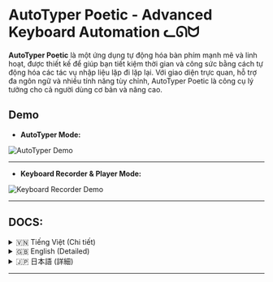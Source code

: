 

# AutoTyper Poetic - Advanced Keyboard Automation ᓚᘏᗢ

**AutoTyper Poetic** là một ứng dụng tự động hóa bàn phím mạnh mẽ và linh hoạt, được thiết kế để giúp bạn tiết kiệm thời gian và công sức bằng cách tự động hóa các tác vụ nhập liệu lặp đi lặp lại. Với giao diện trực quan, hỗ trợ đa ngôn ngữ và nhiều tính năng tùy chỉnh, AutoTyper Poetic là công cụ lý tưởng cho cả người dùng cơ bản và nâng cao.

## Demo

-   **AutoTyper Mode:**

![AutoTyper Demo](https://github.com/user-attachments/assets/ef176550-8ded-4f61-844e-f032655f10b5)

---
-   **Keyboard Recorder & Player Mode:**

![Keyboard Recorder Demo](https://github.com/user-attachments/assets/360559af-eb63-4160-b7d7-c50bbb783c36)

---
## DOCS:

<!-- Vietnamese -->
<details>
<summary>🇻🇳 Tiếng Việt (Chi tiết)</summary>

## Tổng quan

**AutoTyper Poetic** là một ứng dụng máy tính để bàn được thiết kế để tự động hóa các tác vụ nhập liệu bàn phím. Ứng dụng cung cấp hai chế độ chính:
1.  **Chế độ AutoTyper:** Cho phép gõ văn bản hoặc phím cụ thể một cách lặp đi lặp lại.
2.  **Chế độ Ghi & Phát:** Cho phép ghi lại các chuỗi hành động bàn phím phức tạp và phát lại chúng một cách chính xác.

Với giao diện người dùng thân thiện được xây dựng bằng Python và PySide6, cùng với thư viện `pynput` để xử lý tương tác bàn phím, AutoTyper Poetic mang đến trải nghiệm mượt mà và hiệu quả.

## Lưu ý quan trọng

*   📜 **Tệp cấu hình:** Mọi cài đặt của người dùng (ngôn ngữ, kích thước cửa sổ, hotkey, các macro đã ghi, v.v.) được lưu trữ trong tệp `autokeyboard_config.json` tại thư mục gốc của ứng dụng. Điều này đảm bảo các tùy chỉnh của bạn được giữ lại sau mỗi lần sử dụng.
*   🚀 **Thiết lập tự động:** Các tệp `run.bat` (cho Windows) và `run.sh` (cho Linux/macOS) được cung cấp để tự động hóa quá trình tạo môi trường ảo (nếu chưa có) và cài đặt các thư viện cần thiết, giúp bạn khởi chạy ứng dụng một cách nhanh chóng.

## Tính năng nổi bật

*   **Hoạt động Hai Chế độ Linh hoạt:**
    *   **Chế độ AutoTyper (Cơ bản):**
        *   Tự động gõ văn bản do người dùng xác định hoặc các phím đặc biệt (ví dụ: `<enter>`, `<f1>`, `<space>`).
        *   Khoảng thời gian giữa các lần gõ có thể điều chỉnh (đơn vị: mili giây).
        *   Số lần lặp lại có thể cấu hình (nhập `0` cho vô hạn).
        *   Hotkey chuyên dụng (mặc định là **F9**, có thể thay đổi) để bắt đầu/dừng việc gõ tự động.
    *   **Chế độ Ghi & Phát (Nâng cao):**
        *   Ghi lại chuỗi các hành động bàn phím (nhấn phím, thả phím) cùng với độ trễ chính xác giữa chúng.
        *   Lớp phủ đếm ngược trực quan (3 giây) trước khi bắt đầu ghi, giúp bạn chuẩn bị.
        *   Các hotkey chuyên dụng (mặc định **F10** để Ghi/Dừng Ghi, **F11** để Phát/Dừng Phát, có thể thay đổi).
        *   Các hành động đã ghi được hiển thị rõ ràng trong bảng (Phím, Hành động, Độ trễ).
        *   Phát lại các chuỗi đã ghi với số lần lặp có thể điều chỉnh (nhập `0` cho vô hạn).
        *   Tùy chọn **Xóa Bản Ghi** để loại bỏ các hành động đã lưu.
*   **Giao diện Người dùng Trực quan & Thân thiện:**
    *   Thiết kế hiện đại, dễ sử dụng với PySide6.
    *   Thanh tiêu đề tùy chỉnh với các nút điều khiển cửa sổ tiêu chuẩn (thu nhỏ, phóng to, đóng) và giao diện được tùy biến.
    *   Hỗ trợ kéo thả và thay đổi kích thước cửa sổ linh hoạt.
    *   Hiệu ứng chuyển động mượt mà khi mở/đóng cửa sổ và chuyển đổi giữa các chế độ.
*   **Hỗ trợ Đa ngôn ngữ:**
    *   Giao diện có sẵn bằng Tiếng Anh (English), Tiếng Việt (Vietnamese), và Tiếng Nhật (日本語).
    *   Dễ dàng chuyển đổi ngôn ngữ thông qua menu thả xuống trên thanh tiêu đề.
*   **Quản lý Cấu hình Nâng cao:**
    *   Tất cả cài đặt được lưu trữ bền vững trong tệp `autokeyboard_config.json`.
    *   Lưu trữ tùy chọn ngôn ngữ, kích thước/vị trí cửa sổ, chế độ hoạt động (AutoTyper/Nâng cao), tất cả các hotkey, cài đặt của AutoTyper, và các macro đã ghi.
    *   Các chức năng tiện ích: **Tải Cấu hình** (từ tệp `.json` bất kỳ), **Lưu dạng...** (lưu cấu hình hiện tại ra tệp `.json` mới), và **Lưu Hiện tại** (lưu vào tệp cấu hình đang sử dụng).
*   **Quản lý Hotkey Thông minh:**
    *   Giao diện dễ sử dụng để thay đổi hotkey cho AutoTyper, Bắt đầu/Dừng Ghi, và Bắt đầu/Dừng Phát lại.
    *   Tự động phát hiện xung đột hotkey để tránh gán cùng một phím cho nhiều hành động, đảm bảo hoạt động ổn định.
*   **Tương thích Đa nền tảng:**
    *   Cung cấp `run.bat` cho Windows và `run.sh` cho Linux/macOS để đơn giản hóa việc thiết lập và thực thi.
    *   Các script này tự động xử lý việc tạo môi trường ảo và cài đặt các thư viện phụ thuộc.
*   **Phản hồi Trạng thái Rõ ràng:**
    *   Cập nhật trạng thái theo thời gian thực ngay trên giao diện ứng dụng.
    *   Lớp phủ đếm ngược trực quan khi chuẩn bị ghi.
    *   Các hộp thoại thông báo lỗi và xác nhận chi tiết, giúp người dùng dễ dàng theo dõi và xử lý.

## Điều kiện tiên quyết (Để chạy từ mã nguồn)

1.  **Python:** Khuyến nghị sử dụng Python 3.x. Các script `run.bat`/`run.sh` sẽ cố gắng sử dụng `python` (Windows) hoặc `python3`/`python` (Linux/macOS) có sẵn trong PATH hệ thống.
2.  **Pip:** Trình quản lý gói Python (thường được cài đặt sẵn cùng với Python).

## Cài đặt & Chạy ứng dụng (Từ mã nguồn)

Cách dễ nhất và được khuyến nghị để chạy ứng dụng là sử dụng các script tự động hóa được cung cấp:

### Sử dụng Script (Khuyến nghị)

1.  **Tải mã nguồn:**
    *   Sao chép (clone) repository này hoặc tải về dưới dạng tệp ZIP và giải nén.

2.  **Chạy script cài đặt và khởi động:**
    *   **Trên Windows:**
        1.  Điều hướng đến thư mục `windows` trong thư mục gốc của dự án.
        2.  Nhấp đúp để chạy tệp `run.bat`.
    *   **Trên Linux/macOS:**
        1.  Mở Terminal.
        2.  Điều hướng đến thư mục `linux-mac` trong thư mục gốc của dự án.
        3.  Cấp quyền thực thi cho script: `chmod +x run.sh`
        4.  Chạy script: `./run.sh`

    Các script này sẽ tự động thực hiện các bước sau:
    *   Kiểm tra và tạo một môi trường ảo Python có tên là `venv` trong thư mục gốc của dự án (nếu nó chưa tồn tại).
    *   Kích hoạt môi trường ảo.
    *   Cài đặt tất cả các thư viện cần thiết từ tệp `requirements.txt`.
    *   Khởi chạy ứng dụng AutoTyper Poetic.

### Cài đặt Thủ công (Tùy chọn nâng cao)

Nếu bạn muốn kiểm soát quá trình cài đặt một cách chi tiết hơn:

1.  **Tải mã nguồn** (như trên).
2.  Mở Terminal hoặc Command Prompt, điều hướng đến thư mục gốc của dự án.
3.  **(Khuyến nghị)** Tạo và kích hoạt một môi trường ảo Python:
    ```bash
    python -m venv venv
    ```
    *   Trên Windows:
        ```bash
        venv\Scripts\activate
        ```
    *   Trên Linux/macOS:
        ```bash
        source venv/bin/activate
        ```
4.  Cài đặt các thư viện cần thiết:
    ```bash
    pip install -r requirements.txt
    ```
5.  Chạy ứng dụng:
    ```bash
    python main.py
    ```

## Hướng dẫn sử dụng

Sau khi ứng dụng đã khởi chạy:

### Thiết lập Chung

*   **Chuyển đổi Chế độ:** Sử dụng nút **"Nâng cao"** / **"AutoTyper"** trên thanh tiêu đề để chuyển đổi giữa chế độ AutoTyper cơ bản và chế độ Ghi & Phát nâng cao.
*   **Chọn Ngôn ngữ:** Sử dụng menu thả xuống ngôn ngữ (ví dụ: "Tiếng Việt", "English", "日本語") trên thanh tiêu đề.

### Chế độ AutoTyper

1.  **Văn bản/Phím:** Nhập văn bản bạn muốn gõ tự động. Đối với các phím đặc biệt, sử dụng định dạng `<key_name>` (ví dụ: `<enter>`, `<f12>`, `<space>`, `<ctrl>`, `<alt>`, `<shift>`).
2.  **Khoảng thời gian:** Đặt khoảng thời gian (tính bằng mili giây) giữa mỗi lần gõ hoặc nhấn phím.
3.  **Số lần lặp:** Đặt số lần lặp lại (nhập `0` để lặp vô hạn).
4.  **Hotkey AutoTyper:**
    *   Mặc định là **F9**.
    *   Nhấn nút **"Thay đổi Hotkey"** để đặt một hotkey mới. Một thông báo sẽ yêu cầu bạn nhấn phím mong muốn.
    *   Nhấn hotkey này để **Bắt đầu** hoặc **Dừng** quá trình gõ tự động.
5.  **Nút Start/Stop:**
    *   Nhấn nút **"Start (Tên_Hotkey)"** để bắt đầu.
    *   Khi đang chạy, nút này sẽ chuyển thành **"..."** (đang tải) và nút **"Stop"** sẽ được kích hoạt để bạn dừng lại.

### Chế độ Ghi & Phát (Nâng cao)

1.  **Cài đặt Hotkey:**
    *   **Hotkey Ghi/Dừng:** Mặc định là **F10**. Dùng để bắt đầu (sau khi đếm ngược 3 giây) và dừng quá trình ghi. Thay đổi bằng nút **"Đổi Hotkey Ghi"**.
    *   **Hotkey Phát/Dừng:** Mặc định là **F11**. Dùng để bắt đầu và dừng phát lại các hành động đã ghi. Thay đổi bằng nút **"Đổi Hotkey Phát"**.
2.  **Số lần lặp (Phát lại):** Đặt số lần bạn muốn chuỗi hành động được phát lại (nhập `0` cho vô hạn).
3.  **Quá trình Ghi:**
    *   Nhấn nút **"Bắt đầu Ghi (Tên_Hotkey_Ghi)"** hoặc nhấn hotkey ghi.
    *   Một lớp phủ đếm ngược sẽ xuất hiện. Sau khi đếm ngược kết thúc, mọi thao tác nhấn/thả phím của bạn sẽ được ghi lại.
    *   Nhấn nút **"Dừng Ghi (Tên_Hotkey_Ghi)"** hoặc nhấn lại hotkey ghi để kết thúc.
4.  **Quá trình Phát lại:**
    *   Sau khi đã có bản ghi, nhấn nút **"Phát Bản Ghi (Tên_Hotkey_Phát)"** hoặc nhấn hotkey phát.
    *   Để dừng, nhấn nút **"Dừng Phát (Tên_Hotkey_Phát)"** hoặc nhấn lại hotkey phát.
5.  **Xóa Bản Ghi:** Nhấn nút **"Xóa Bản Ghi"** để xóa tất cả các hành động đã được ghi trong bảng. Một hộp thoại xác nhận sẽ xuất hiện.
6.  **Bảng sự kiện:** Hiển thị chi tiết các phím đã ghi, hành động (Nhấn/Thả) và độ trễ (ms) giữa các hành động.

### Quản lý Cấu hình

Các nút quản lý cấu hình nằm trên thanh tiêu đề:

*   **Tải Cấu hình:** Nhấn nút này (biểu tượng thư mục mở hoặc chữ "Tải") để mở hộp thoại chọn tệp. Chọn một tệp `.json` chứa cấu hình bạn muốn tải.
*   **Lưu dạng...:** Nhấn nút này (biểu tượng lưu với dấu ba chấm hoặc chữ "Lưu dạng...") để lưu tất cả cài đặt hiện tại (bao gồm cả bản ghi) vào một tệp `.json` mới do bạn đặt tên và chọn vị trí.
*   **Lưu Hiện tại:** Nhấn nút này (biểu tượng lưu đơn giản hoặc chữ "Lưu") để lưu tất cả cài đặt hiện tại vào tệp `autokeyboard_config.json` mà ứng dụng đang sử dụng. Thao tác này sẽ ghi đè lên tệp đó.

## Cấu trúc thư mục dự án

```
autokeyboard/
├── assets/                 # Chứa các tài sản như icon ứng dụng
│   └── icon.ico
├── core/                   # Chứa logic cốt lõi của ứng dụng
│   ├── translations.py     # Quản lý đa ngôn ngữ
│   └── workers.py          # Các worker chạy ngầm cho auto-typing, hotkey, ghi/phát
├── gui/                    # Chứa mã nguồn giao diện người dùng (PySide6)
│   ├── autotyper_page.py   # Giao diện cho chế độ AutoTyper
│   ├── base_main_window.py # Cửa sổ chính cơ sở (khung, title bar, quản lý resize/drag)
│   ├── constants.py        # Các hằng số sử dụng trong GUI
│   ├── countdown_overlay.py# Lớp phủ đếm ngược khi ghi
│   ├── custom_title_bar.py # Thanh tiêu đề tùy chỉnh
│   ├── main_window.py      # Cửa sổ chính của ứng dụng, kế thừa từ BaseMainWindow
│   └── recorder_page.py    # Giao diện cho chế độ Ghi & Phát
├── linux-mac/              # Script chạy cho Linux và macOS
│   └── run.sh
├── venv/                   # (Thư mục môi trường ảo, được tạo tự động bởi script)
├── windows/                # Script chạy cho Windows
│   └── run.bat
├── .gitignore              # Các tệp và thư mục được Git bỏ qua
├── autokeyboard_config.json # Tệp cấu hình mặc định/được lưu của người dùng
├── main.py                 # Điểm vào chính của ứng dụng
└── requirements.txt        # Danh sách các thư viện Python cần thiết
```

## Công nghệ sử dụng

*   **Python:** Ngôn ngữ lập trình chính.
*   **PySide6:** Bộ thư viện Qt for Python, dùng để xây dựng giao diện người dùng đồ họa (GUI).
*   **pynput:** Thư viện để điều khiển và giám sát các thiết bị nhập liệu (bàn phím).

</details>

<!-- English -->
<details>
<summary>🇬🇧 English (Detailed)</summary>

## Overview

**AutoTyper Poetic** is a desktop application designed to automate keyboard input tasks. The application offers two main modes:
1.  **AutoTyper Mode:** Allows for repetitive typing of specific text or keys.
2.  **Recorder & Player Mode:** Enables recording complex sequences of keyboard actions and replaying them accurately.

Featuring a user-friendly interface built with Python and PySide6, along with the `pynput` library for handling keyboard interactions, AutoTyper Poetic provides a smooth and efficient experience.

## Important Notes

*   📜 **Configuration File:** All user settings (language, window size, hotkeys, recorded macros, etc.) are stored in the `autokeyboard_config.json` file in the application's root directory. This ensures your customizations are preserved across sessions.
*   🚀 **Automated Setup:** `run.bat` (for Windows) and `run.sh` (for Linux/macOS) scripts are provided to automate virtual environment creation (if not present) and dependency installation, helping you launch the application quickly.

## Key Features

*   **Flexible Dual-Mode Operation:**
    *   **AutoTyper Mode (Basic):**
        *   Automated typing of user-defined text or special keys (e.g., `<enter>`, `<f1>`, `<space>`).
        *   Adjustable typing interval (in milliseconds).
        *   Configurable repetition count (enter `0` for infinite).
        *   Dedicated hotkey (default **F9**, changeable) to start/stop auto-typing.
    *   **Recorder & Player Mode (Advanced):**
        *   Record sequences of keyboard actions (key presses, releases) with precise delays between them.
        *   Visual 3-second countdown overlay before recording starts, allowing you to prepare.
        *   Dedicated hotkeys (default **F10** for Record/Stop Record, **F11** for Play/Stop Play, changeable).
        *   Recorded actions are clearly displayed in a table (Key, Action, Delay).
        *   Playback of recorded sequences with adjustable repetition count (enter `0` for infinite).
        *   Option to **Clear Recording** to remove saved actions.
*   **Intuitive & User-Friendly Interface:**
    *   Modern, easy-to-use design built with PySide6.
    *   Custom title bar with standard window controls (minimize, maximize, close) and a customized look.
    *   Flexible window dragging and resizing support.
    *   Smooth animations for window open/close and mode transitions.
*   **Multilingual Support:**
    *   Interface available in English, Vietnamese (Tiếng Việt), and Japanese (日本語).
    *   Easy language switching via a dropdown menu in the title bar.
*   **Advanced Configuration Management:**
    *   All settings are persistently stored in `autokeyboard_config.json`.
    *   Stores language preference, window size/position, active mode (AutoTyper/Advanced), all hotkeys, AutoTyper settings, and recorded macros.
    *   Convenient functions: **Load Config** (from any `.json` file), **Save As...** (save current config to a new `.json` file), and **Save Current** (save to the currently used configuration file).
*   **Intelligent Hotkey Management:**
    *   Easy-to-use interface for changing hotkeys for AutoTyper, Record Start/Stop, and Playback Start/Stop.
    *   Automatic hotkey conflict detection to prevent assigning the same key to multiple actions, ensuring stable operation.
*   **Cross-Platform Compatibility:**
    *   Includes `run.bat` for Windows and `run.sh` for Linux/macOS to simplify setup and execution.
    *   These scripts automatically handle virtual environment creation and dependency installation.
*   **Clear Status Feedback:**
    *   Real-time status updates directly on the application interface.
    *   Visual countdown overlay when preparing to record.
    *   Detailed error and confirmation dialog boxes, making it easy for users to track and handle operations.

## Prerequisites (To run from source)

1.  **Python:** Python 3.x is recommended. The `run.bat`/`run.sh` scripts will attempt to use `python` (Windows) or `python3`/`python` (Linux/macOS) available in the system PATH.
2.  **Pip:** Python package installer (usually comes with Python).

## Installation & Running (From source)

The easiest and recommended way to run the application is by using the provided automation scripts:

### Using Scripts (Recommended)

1.  **Download Source Code:**
    *   Clone this repository or download it as a ZIP file and extract it.

2.  **Run the setup and launch script:**
    *   **On Windows:**
        1.  Navigate to the `windows` directory within the project's root folder.
        2.  Double-click to run the `run.bat` file.
    *   **On Linux/macOS:**
        1.  Open a Terminal.
        2.  Navigate to the `linux-mac` directory within the project's root folder.
        3.  Make the script executable: `chmod +x run.sh`
        4.  Run the script: `./run.sh`

    These scripts will automatically perform the following steps:
    *   Check for and create a Python virtual environment named `venv` in the project root (if it doesn't already exist).
    *   Activate the virtual environment.
    *   Install all necessary dependencies from the `requirements.txt` file.
    *   Launch the AutoTyper Poetic application.

### Manual Setup (Advanced Option)

If you prefer more granular control over the installation process:

1.  **Download Source Code** (as above).
2.  Open a Terminal or Command Prompt and navigate to the project's root directory.
3.  **(Recommended)** Create and activate a Python virtual environment:
    ```bash
    python -m venv venv
    ```
    *   On Windows:
        ```bash
        venv\Scripts\activate
        ```
    *   On Linux/macOS:
        ```bash
        source venv/bin/activate
        ```
4.  Install the required dependencies:
    ```bash
    pip install -r requirements.txt
    ```
5.  Run the application:
    ```bash
    python main.py
    ```

## User Guide

Once the application is running:

### General Settings

*   **Switching Modes:** Use the **"Advanced"** / **"AutoTyper"** button on the title bar to toggle between the basic AutoTyper mode and the advanced Recorder & Player mode.
*   **Language Selection:** Use the language dropdown menu (e.g., "English", "Tiếng Việt", "日本語") on the title bar.

### AutoTyper Mode

1.  **Text/Key Input:** Enter the text you want to auto-type. For special keys, use the `<key_name>` format (e.g., `<enter>`, `<f12>`, `<space>`, `<ctrl>`, `<alt>`, `<shift>`).
2.  **Interval:** Set the time (in milliseconds) between each typed character or key press.
3.  **Repetitions:** Set the number of times to repeat the action (enter `0` for infinite repetitions).
4.  **AutoTyper Hotkey:**
    *   Defaults to **F9**.
    *   Click the **"Change Hotkey"** button to set a new hotkey. A prompt will ask you to press the desired key.
    *   Press this hotkey to **Start** or **Stop** the auto-typing process.
5.  **Start/Stop Buttons:**
    *   Click the **"Start (Hotkey_Name)"** button to begin.
    *   While running, this button will change to **"..."** (loading), and the **"Stop"** button will become active for you to halt the process.

### Recorder & Player Mode (Advanced)

1.  **Hotkey Configuration:**
    *   **Record/Stop Hotkey:** Defaults to **F10**. Used to start (after a 3-second countdown) and stop the recording process. Changeable via the **"Change Rec. Hotkey"** button.
    *   **Play/Stop Hotkey:** Defaults to **F11**. Used to start and stop playback of recorded actions. Changeable via the **"Change Play Hotkey"** button.
2.  **Repetitions (Playback):** Set the number of times you want the recorded action sequence to be played (enter `0` for infinite).
3.  **Recording Process:**
    *   Click the **"Start Recording (Record_Hotkey_Name)"** button or press the record hotkey.
    *   A countdown overlay will appear. After the countdown, all your key presses and releases will be recorded.
    *   Click the **"Stop Recording (Record_Hotkey_Name)"** button or press the record hotkey again to finish.
4.  **Playback Process:**
    *   Once a recording exists, click the **"Play Recording (Play_Hotkey_Name)"** button or press the play hotkey.
    *   To stop, click the **"Stop Playing (Play_Hotkey_Name)"** button or press the play hotkey again.
5.  **Clear Recording:** Click the **"Clear Recording"** button to delete all actions currently listed in the table. A confirmation dialog will appear.
6.  **Events Table:** Displays details of recorded keys, actions (Press/Release), and the delay (ms) between actions.

### Configuration Management

Configuration management buttons are located on the title bar:

*   **Load Config:** Click this button (folder open icon or "Load" text) to open a file dialog. Select a `.json` file containing the configuration you wish to load.
*   **Save As...:** Click this button (save icon with ellipsis or "Save As..." text) to save all current settings (including recordings) to a new `.json` file, for which you can specify the name and location.
*   **Save Current:** Click this button (simple save icon or "Save" text) to save all current settings to the `autokeyboard_config.json` file that the application is currently using. This will overwrite the file.

## Project Structure

```
autokeyboard/
├── assets/                 # Contains assets like the application icon
│   └── icon.ico
├── core/                   # Contains the core logic of the application
│   ├── translations.py     # Manages multilingual support
│   └── workers.py          # Background workers for auto-typing, hotkeys, recording/playback
├── gui/                    # Contains the user interface source code (PySide6)
│   ├── autotyper_page.py   # UI for AutoTyper mode
│   ├── base_main_window.py # Base main window (frame, title bar, resize/drag management)
│   ├── constants.py        # Constants used in the GUI
│   ├── countdown_overlay.py# Countdown overlay for recording
│   ├── custom_title_bar.py # Custom title bar
│   ├── main_window.py      # Main application window, inherits from BaseMainWindow
│   └── recorder_page.py    # UI for Recorder & Player mode
├── linux-mac/              # Run script for Linux and macOS
│   └── run.sh
├── venv/                   # (Virtual environment directory, auto-created by script)
├── windows/                # Run script for Windows
│   └── run.bat
├── .gitignore              # Files and directories ignored by Git
├── autokeyboard_config.json # Default/user-saved configuration file
├── main.py                 # Main entry point of the application
└── requirements.txt        # List of required Python libraries
```

## Technologies Used

*   **Python:** The primary programming language.
*   **PySide6:** Qt for Python bindings, used for building the graphical user interface (GUI).
*   **pynput:** A library for controlling and monitoring input devices (keyboard).

</details>

<!-- Japanese -->
<details>
<summary>🇯🇵 日本語 (詳細)</summary>

## 概要

**AutoTyper Poetic**は、キーボード入力タスクを自動化するために設計されたデスクトップアプリケーションです。このアプリケーションは、主に2つのモードを提供します:
1.  **オートタイパーモード:** 特定のテキストやキーを繰り返し入力できます。
2.  **レコーダー＆プレーヤーモード:** 複雑なキーボードアクションのシーケンスを記録し、正確に再生できます。

PythonとPySide6で構築されたユーザーフレンドリーなインターフェース、およびキーボードインタラクションを処理するための`pynput`ライブラリにより、AutoTyper Poeticはスムーズで効率的な体験を提供します。

## 重要な注意点

*   📜 **設定ファイル:** すべてのユーザー設定（言語、ウィンドウサイズ、ホットキー、記録されたマクロなど）は、アプリケーションのルートディレクトリにある`autokeyboard_config.json`ファイルに保存されます。これにより、カスタマイズ内容はセッション間で保持されます。
*   🚀 **自動セットアップ:** `run.bat`（Windows用）および`run.sh`（Linux/macOS用）スクリプトが提供されており、仮想環境の作成（存在しない場合）と依存関係のインストールを自動化し、アプリケーションを迅速に起動できます。

## 主な機能

*   **柔軟なデュアルモード操作:**
    *   **オートタイパーモード (基本):**
        *   ユーザー定義のテキストまたは特殊キー（例: `<enter>`, `<f1>`, `<space>`）の自動入力。
        *   調整可能な入力間隔（ミリ秒単位）。
        *   設定可能な繰り返し回数（無限の場合は`0`を入力）。
        *   自動入力を開始/停止するための専用ホットキー（デフォルト**F9**、変更可能）。
    *   **レコーダー＆プレーヤーモード (高度な設定):**
        *   キーボードアクションのシーケンス（キー押下、解放）とそれらの間の正確な遅延を記録。
        *   記録開始前に視覚的な3秒カウントダウンオーバーレイが表示され、準備が可能。
        *   専用ホットキー（記録/記録停止はデフォルト**F10**、再生/再生停止はデフォルト**F11**、変更可能）。
        *   記録されたアクションはテーブルに明確に表示（キー、アクション、遅延）。
        *   調整可能な繰り返し回数（無限の場合は`0`を入力）で記録されたシーケンスを再生。
        *   保存されたアクションを削除するための**「録画を消去」**オプション。
*   **直感的でユーザーフレンドリーなインターフェース:**
    *   PySide6で構築されたモダンで使いやすいデザイン。
    *   標準のウィンドウコントロール（最小化、最大化、閉じる）とカスタマイズされた外観を備えたカスタムタイトルバー。
    *   柔軟なウィンドウのドラッグとサイズ変更のサポート。
    *   ウィンドウの開閉およびモード移行時のスムーズなアニメーション。
*   **多言語サポート:**
    *   インターフェースは英語、ベトナム語（Tiếng Việt）、日本語（日本語）で利用可能。
    *   タイトルバーのドロップダウンメニューによる簡単な言語切り替え。
*   **高度な設定管理:**
    *   すべての設定は`autokeyboard_config.json`に永続的に保存されます。
    *   言語設定、ウィンドウのサイズ/位置、アクティブモード（オートタイパー/高度な設定）、すべてのホットキー、オートタイパー設定、記録されたマクロを保存。
    *   便利な機能: **「設定読込」**（任意の`.json`ファイルから）、**「名前を付けて保存...」**（現在の設定を新しい`.json`ファイルに保存）、**「現設定保存」**（現在使用中の設定ファイルに保存）。
*   **インテリジェントなホットキー管理:**
    *   オートタイパー、記録開始/停止、再生開始/停止のホットキーを変更するための使いやすいインターフェース。
    *   複数のアクションに同じキーが割り当てられるのを防ぐための自動ホットキー競合検出により、安定した操作を保証。
*   **クロスプラットフォーム互換性:**
    *   セットアップと実行を簡素化するためのWindows用`run.bat`とLinux/macOS用`run.sh`が付属。
    *   これらのスクリプトは、仮想環境の作成と依存関係のインストールを自動的に処理します。
*   **明確なステータスフィードバック:**
    *   アプリケーションインターフェース上でのリアルタイムのステータス更新。
    *   記録準備時の視覚的なカウントダウンオーバーレイ。
    *   詳細なエラーおよび確認ダイアログボックスにより、ユーザーは操作を簡単に追跡および処理できます。

## 前提条件（ソースから実行する場合）

1.  **Python:** Python 3.xを推奨します。`run.bat`/`run.sh`スクリプトは、システムのPATHで利用可能な`python`（Windows）または`python3`/`python`（Linux/macOS）を使用しようとします。
2.  **Pip:** Pythonパッケージインストーラー（通常Pythonに付属）。

## インストールと実行（ソースから）

アプリケーションを実行する最も簡単で推奨される方法は、提供されている自動化スクリプトを使用することです。

### スクリプトの使用 (推奨)

1.  **ソースコードのダウンロード:**
    *   このリポジトリをクローンするか、ZIPファイルとしてダウンロードして展開します。

2.  **セットアップおよび起動スクリプトの実行:**
    *   **Windowsの場合:**
        1.  プロジェクトのルートフォルダ内の`windows`ディレクトリに移動します。
        2.  `run.bat`ファイルをダブルクリックして実行します。
    *   **Linux/macOSの場合:**
        1.  ターミナルを開きます。
        2.  プロジェクトのルートフォルダ内の`linux-mac`ディレクトリに移動します。
        3.  スクリプトに実行権限を付与します: `chmod +x run.sh`
        4.  スクリプトを実行します: `./run.sh`

    これらのスクリプトは、次の手順を自動的に実行します:
    *   プロジェクトルートに`venv`という名前のPython仮想環境を確認し、存在しない場合は作成します。
    *   仮想環境をアクティブ化します。
    *   `requirements.txt`ファイルから必要なすべての依存関係をインストールします。
    *   AutoTyper Poeticアプリケーションを起動します。

### 手動セットアップ (高度なオプション)

インストールプロセスをより詳細に制御したい場合:

1.  **ソースコードをダウンロードします** (上記参照)。
2.  ターミナルまたはコマンドプロンプトを開き、プロジェクトのルートディレクトリに移動します。
3.  **(推奨)** Python仮想環境を作成してアクティブ化します:
    ```bash
    python -m venv venv
    ```
    *   Windowsの場合:
        ```bash
        venv\Scripts\activate
        ```
    *   Linux/macOSの場合:
        ```bash
        source venv/bin/activate
        ```
4.  必要な依存関係をインストールします:
    ```bash
    pip install -r requirements.txt
    ```
5.  アプリケーションを実行します:
    ```bash
    python main.py
    ```

## ユーザーガイド

アプリケーションの起動後:

### 一般設定

*   **モードの切り替え:** タイトルバーの**「高度な設定」** / **「オートタイパー」**ボタンを使用して、基本的なオートタイパーモードと高度なレコーダー＆プレーヤーモードを切り替えます。
*   **言語選択:** タイトルバーの言語ドロップダウンメニュー（例: 「日本語」、「English」、「Tiếng Việt」）を使用します。

### オートタイパーモード

1.  **テキスト/キー入力:** 自動入力したいテキストを入力します。特殊キーの場合は、`<key_name>`形式を使用します（例: `<enter>`、`<f12>`、`<space>`、`<ctrl>`、`<alt>`、`<shift>`）。
2.  **間隔:** 各文字入力またはキー押下の間の時間（ミリ秒）を設定します。
3.  **繰り返し回数:** アクションを繰り返す回数を設定します（無限に繰り返す場合は`0`を入力）。
4.  **オートタイパーホットキー:**
    *   デフォルトは**F9**です。
    *   **「ホットキー変更」**ボタンをクリックして新しいホットキーを設定します。目的のキーを押すようプロンプトが表示されます。
    *   このホットキーを押して、自動入力プロセスを**開始**または**停止**します。
5.  **開始/停止ボタン:**
    *   **「開始 (ホットキー名)」**ボタンをクリックして開始します。
    *   実行中は、このボタンは**「...」**（読み込み中）に変わり、**「停止」**ボタンがアクティブになり、プロセスを停止できます。

### レコーダー＆プレーヤーモード (高度な設定)

1.  **ホットキー設定:**
    *   **録画/停止ホットキー:** デフォルトは**F10**です。記録プロセスを開始（3秒のカウントダウン後）および停止するために使用します。**「録画ホットキー変更」**ボタンで変更可能です。
    *   **再生/停止ホットキー:** デフォルトは**F11**です。記録されたアクションの再生を開始および停止するために使用します。**「再生ホットキー変更」**ボタンで変更可能です。
2.  **繰り返し回数 (再生):** 記録されたアクションシーケンスを再生する回数を設定します（無限の場合は`0`を入力）。
3.  **記録プロセス:**
    *   **「録画開始 (録画ホットキー名)」**ボタンをクリックするか、録画ホットキーを押します。
    *   カウントダウンオーバーレイが表示されます。カウントダウン後、すべてのキー押下と解放が記録されます。
    *   **「録画停止 (録画ホットキー名)」**ボタンをクリックするか、再度録画ホットキーを押して終了します。
4.  **再生プロセス:**
    *   記録が存在する場合、**「再生 (再生ホットキー名)」**ボタンをクリックするか、再生ホットキーを押します。
    *   停止するには、**「再生停止 (再生ホットキー名)」**ボタンをクリックするか、再度再生ホットキーを押します。
5.  **録画を消去:** **「録画を消去」**ボタンをクリックすると、現在テーブルにリストされているすべてのアクションが削除されます。確認ダイアログが表示されます。
6.  **イベントテーブル:** 記録されたキー、アクション（押す/離す）、およびアクション間の遅延（ミリ秒）の詳細を表示します。

### 設定管理

設定管理ボタンはタイトルバーにあります:

*   **設定読込:** このボタン（フォルダを開くアイコンまたは「読込」テキスト）をクリックしてファイルダイアログを開きます。読み込みたい設定が含まれる`.json`ファイルを選択します。
*   **名前を付けて保存...:** このボタン（省略記号付きの保存アイコンまたは「名前を付けて保存...」テキスト）をクリックして、現在のすべての設定（記録を含む）を、名前と場所を指定できる新しい`.json`ファイルに保存します。
*   **現設定保存:** このボタン（シンプルな保存アイコンまたは「保存」テキスト）をクリックして、現在のすべての設定を、アプリケーションが現在使用している`autokeyboard_config.json`ファイルに保存します。これによりファイルが上書きされます。

## プロジェクト構成

```
autokeyboard/
├── assets/                 # アプリケーションアイコンなどのアセットを格納
│   └── icon.ico
├── core/                   # アプリケーションのコアロジックを格納
│   ├── translations.py     # 多言語サポートを管理
│   └── workers.py          # 自動入力、ホットキー、記録/再生のためのバックグラウンドワーカー
├── gui/                    # ユーザーインターフェースのソースコード (PySide6) を格納
│   ├── autotyper_page.py   # オートタイパーモードのUI
│   ├── base_main_window.py # 基本メインウィンドウ (フレーム、タイトルバー、リサイズ/ドラッグ管理)
│   ├── constants.py        # GUIで使用される定数
│   ├── countdown_overlay.py# 記録時のカウントダウンオーバーレイ
│   ├── custom_title_bar.py # カスタムタイトルバー
│   ├── main_window.py      # メインアプリケーションウィンドウ、BaseMainWindowを継承
│   └── recorder_page.py    # レコーダー＆プレーヤーモードのUI
├── linux-mac/              # LinuxおよびmacOS用実行スクリプト
│   └── run.sh
├── venv/                   # (仮想環境ディレクトリ、スクリプトによって自動作成)
├── windows/                # Windows用実行スクリプト
│   └── run.bat
├── .gitignore              # Gitによって無視されるファイルとディレクトリ
├── autokeyboard_config.json # デフォルト/ユーザー保存の設定ファイル
├── main.py                 # アプリケーションのメインエントリポイント
└── requirements.txt        # 必要なPythonライブラリのリスト
```

## 使用技術

*   **Python:** 主要なプログラミング言語。
*   **PySide6:** グラフィカルユーザーインターフェース（GUI）を構築するために使用されるPython用Qtバインディング。
*   **pynput:** 入力デバイス（キーボード）を制御および監視するためのライブラリ。

</details>

---
